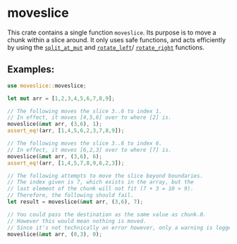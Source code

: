 # moveslice

This crate contains a single function `moveslice`. Its purpose
is to move a chunk within a slice around. It only uses safe functions,
and acts efficiently by using the
[`split_at_mut`](https://doc.rust-lang.org/std/primitive.slice.html#method.split_at_mut)
and
[`rotate_left`](https://doc.rust-lang.org/std/primitive.slice.html#method.rotate_left)/
[`rotate_right`](https://doc.rust-lang.org/std/primitive.slice.html#method.rotate_right)
functions.

## Examples:

```rust
use moveslice::moveslice;

let mut arr = [1,2,3,4,5,6,7,8,9];

// The following moves the slice 3..6 to index 1.
// In effect, it moves [4,5,6] over to where [2] is.
moveslice(&mut arr, (3,6), 1);
assert_eq!(arr, [1,4,5,6,2,3,7,8,9]);

// The following moves the slice 3..6 to index 6.
// In effect, it moves [6,2,3] over to where [7] is.
moveslice(&mut arr, (3,6), 6);
assert_eq!(arr, [1,4,5,7,8,9,6,2,3]);

// The following attempts to move the slice beyond boundaries.
// The index given is 7, which exists in the array, but the
// last element of the chunk will not fit (7 + 3 = 10 > 9).
// Therefore, the following should fail.
let result = moveslice(&mut arr, (3,6), 7);

// You could pass the destination as the same value as chunk.0.
// However this would mean nothing is moved.
// Since it's not technically an error however, only a warning is logged.
moveslice(&mut arr, (0,3), 0);
```
